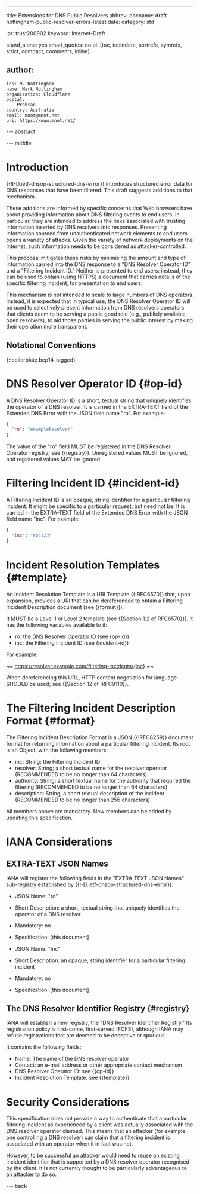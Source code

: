 ---
title: Extensions for DNS Public Resolvers
abbrev:
docname: draft-nottingham-public-resolver-errors-latest
date:
category: std

ipr: trust200902
keyword: Internet-Draft

stand_alone: yes
smart_quotes: no
pi: [toc, tocindent, sortrefs, symrefs, strict, compact, comments, inline]

author:
 -
    ins: M. Nottingham
    name: Mark Nottingham
    organization: Cloudflare
    postal:
      - Prahran
    country: Australia
    email: mnot@mnot.net
    uri: https://www.mnot.net/


--- abstract



--- middle


# Introduction

{{!I-D.ietf-dnsop-structured-dns-error}} introduces structured error data for DNS responses that have been filtered. This draft suggests additions to that mechanism.

These additions are informed by specific concerns that Web browsers have about providing information about DNS filtering events to end users. In particular, they are intended to address the risks associated with trusting information inserted by DNS resolvers into responses. Presenting information sourced from unauthenticated network elements to end users opens a variety of attacks. Given the variety of network deployments on the Internet, such information needs to be considered as attacker-controlled.

This proposal mitigates these risks by minimising the amount and type of information carried into the DNS response to a "DNS Resolver Operator ID" and a "Filtering Incident ID." Neither is presented to end users: instead, they can be used to obtain (using HTTPS) a document that carries details of the specific filtering incident, for presentation to end users.

This mechanism is not intended to scale to large numbers of DNS operators. Instead, it is expected that in typical use, the DNS Resolver Operator ID will be used to selectively present information from DNS resolvers operators that clients deem to be serving a public good role (e.g., publicly available open resolvers), to aid those parties in serving the public interest by making their operation more transparent.

## Notational Conventions

{::boilerplate bcp14-tagged}

# DNS Resolver Operator ID {#op-id}

A DNS Resolver Operator ID is a short, textual string that uniquely identifies the operator of a DNS resolver. It is carried in the EXTRA-TEXT field of the Extended DNS Error with the JSON field name "ro". For example:

~~~ json
{
  "ro": "exampleResolver"
}
~~~

The value of the "ro" field MUST be registered in the DNS Resolver Operator registry; see {{registry}}. Unregistered values MUST be ignored, and registered values MAY be ignored.

# Filtering Incident ID {#incident-id}

A Filtering Incident ID is an opaque, string identifier for a particular filtering incident. It might be specific to a particular request, but need not be. It is carried in the EXTRA-TEXT field of the Extended DNS Error with the JSON field name "inc". For example:

~~~ json
{
  "inc": "abc123"
}
~~~

# Incident Resolution Templates {#template}

An Incident Resolution Template is a URI Template {{!RFC6570}} that, upon expansion, provides a URI that can be dereferenced to obtain a Filtering Incident Description document (see {{format}}).

It MUST be a Level 1 or Level 2 template (see {{Section 1.2 of RFC6570}}). It has the following variables available to it:

* ro: the DNS Resolver Operator ID (see {op-id})
* inc: the Filtering Incident ID (see {incident-id})

For example:

~~
https://resolver.example.com/filtering-incidents/{inc}
~~

When dereferencing this URL, HTTP content negotiation for language SHOULD be used; see {{Section 12 of !RFC9110}}.

# The Filtering Incident Description Format {#format}

The Filtering Incident Description Format is a JSON {{!RFC8259}} document format for returning information about a particular filtering incident. Its root is an Object, with the following members:

* inc: String; the Filtering Incident ID
* resolver: String; a short textual name for the resolver operator (RECOMMENDED to be no longer than 64 characters)
* authority: String; a short textual name for the authority that required the filtering (RECOMMENDED to be no longer than 64 characters)
* description: String; a short textual description of the incident (RECOMMENDED to be no longer than 256 characters)

All members above are mandatory. New members can be added by updating this specification.

# IANA Considerations

## EXTRA-TEXT JSON Names

IANA will register the following fields in the "EXTRA-TEXT JSON Names" sub-registry established by {{I-D.ietf-dnsop-structured-dns-error}}:

* JSON Name: "ro"
* Short Description: a short, textual string that uniquely identifies the operator of a DNS resolver
* Mandatory: no
* Specification: [this document]

* JSON Name: "inc"
* Short Description: an opaque, string identifier for a particular filtering incident
* Mandatory: no
* Specification: [this document]

## The DNS Resolver Identifier Registry {#registry}

IANA will establish a new registry, the "DNS Resolver Identifier Registry." Its registration policy is first-come, first-served (FCFS), although IANA may refuse registrations that are deemed to be deceptive or spurious.

It contains the following fields:

* Name: The name of the DNS resolver operator
* Contact: an e-mail address or other appropriate contact mechanism
* DNS Resolver Operator ID: see {{op-id}}
* Incident Resolution Template: see {{template}}

# Security Considerations

This specification does not provide a way to authenticate that a particular filtering incident as experienced by a client was actually associated with the DNS resolver operator claimed. This means that an attacker (for example, one controlling a DNS resolver) can claim that a filtering incident is associated with an operator when it in fact was not.

However, to be successful an attacker would need to reuse an existing incident identifier that is supported by a DNS resolver operator recognised by the client. It is not currently thought to be particularly advantageous to an attacker to do so.


--- back

